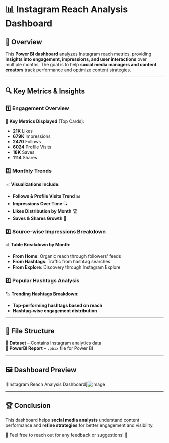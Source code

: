 # 📊 Instagram Reach Analysis Dashboard

## 🚀 Overview
This **Power BI dashboard** analyzes Instagram reach metrics, providing **insights into engagement, impressions, and user interactions** over multiple months. The goal is to help **social media managers and content creators** track performance and optimize content strategies.

---

## 🔍 Key Metrics & Insights
### **1️⃣ Engagement Overview**
📌 **Key Metrics Displayed** (Top Cards):  
- **21K** Likes  
- **679K** Impressions  
- **2470** Follows  
- **6024** Profile Visits  
- **18K** Saves  
- **1114** Shares  

### **2️⃣ Monthly Trends**
📈 **Visualizations Include:**  
- **Follows & Profile Visits Trend** 📊  
- **Impressions Over Time** 🔍  
- **Likes Distribution by Month** 🏆  
- **Saves & Shares Growth** 🔄  

### **3️⃣ Source-wise Impressions Breakdown**
📊 **Table Breakdown by Month:**  
- **From Home**: Organic reach through followers' feeds  
- **From Hashtags**: Traffic from hashtag searches  
- **From Explore**: Discovery through Instagram Explore  

### **4️⃣ Popular Hashtags Analysis**
🏷️ **Trending Hashtags Breakdown:**  
- **Top-performing hashtags based on reach**  
- **Hashtag-wise engagement distribution**  

---

## 📁 File Structure
📂 **Dataset** – Contains Instagram analytics data  
📂 **PowerBI Report** – `.pbix` file for Power BI  


---

## 🖼️ Dashboard Preview
![Instagram Reach Analysis Dashboard]![image](https://github.com/user-attachments/assets/81632016-7905-45d5-a495-44e5a61742bd)


---

## 🏆 Conclusion
This dashboard helps **social media analysts** understand content performance and **refine strategies** for better engagement and visibility.

📧 Feel free to reach out for any feedback or suggestions! 🚀
